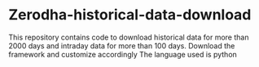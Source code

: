 # Zerodha-historical-data-download
This repository contains code to download historical data for more than 2000 days and intraday data for more than 100 days.
Download the framework and customize accordingly
The language used is python
